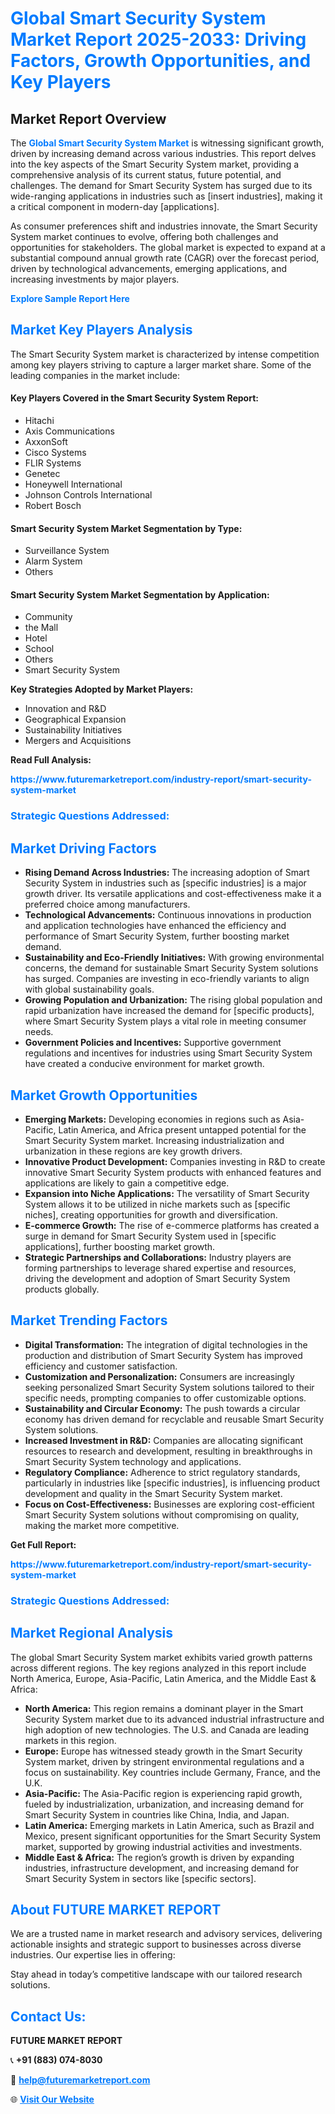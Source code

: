 <h1 style="color: #007BFF;">Global Smart Security System Market Report 2025-2033: Driving Factors, Growth Opportunities, and Key Players</h1>

<section id="overview">
<h2>Market Report Overview</h2>
<p>The <a href="https://www.futuremarketreport.com/industry-report/smart-security-system-market" style="color: #007BFF; text-decoration: none;"><strong>Global Smart Security System Market</strong></a> is witnessing significant growth, driven by increasing demand across various industries. This report delves into the key aspects of the Smart Security System market, providing a comprehensive analysis of its current status, future potential, and challenges. The demand for Smart Security System has surged due to its wide-ranging applications in industries such as [insert industries], making it a critical component in modern-day [applications].</p>
<p>As consumer preferences shift and industries innovate, the Smart Security System market continues to evolve, offering both challenges and opportunities for stakeholders. The global market is expected to expand at a substantial compound annual growth rate (CAGR) over the forecast period, driven by technological advancements, emerging applications, and increasing investments by major players.</p>
</section>

<section id="overview">
<p><a href="https://www.futuremarketreport.com/request-sample/reportId=112273" style="color: #007BFF; text-decoration: none;"><strong>Explore Sample Report Here</strong></a></p>
</section>

<section id="key-players">
<h2 style="color: #007BFF;">Market Key Players Analysis</h2>
<p>The Smart Security System market is characterized by intense competition among key players striving to capture a larger market share. Some of the leading companies in the market include:</p>
<h4>Key Players Covered in the Smart Security System Report:</h4>
<ul><li>Hitachi</li><li>Axis Communications</li><li>AxxonSoft</li><li>Cisco Systems</li><li>FLIR Systems</li><li>Genetec</li><li>Honeywell International</li><li>Johnson Controls International</li><li>Robert Bosch</li></ul>
<h4>Smart Security System Market Segmentation by Type:</h4>
<ul><li>Surveillance System</li><li>Alarm System</li><li>Others</li></ul>

<h4>Smart Security System Market Segmentation by Application:</h4>
<ul><li>Community</li><li>the Mall</li><li>Hotel</li><li>School</li><li>Others</li><li>Smart Security System</li></ul>
<p><strong>Key Strategies Adopted by Market Players:</strong></p>
<ul>
<li>Innovation and R&D</li>
<li>Geographical Expansion</li>
<li>Sustainability Initiatives</li>
<li>Mergers and Acquisitions</li>
</ul>
</section>

<section>
<p><strong>Read Full Analysis: </strong></p><a href="https://www.futuremarketreport.com/industry-report/smart-security-system-market" style="color: #007BFF; text-decoration: none;"><strong>https://www.futuremarketreport.com/industry-report/smart-security-system-market</strong></a>
<h3 style="color: #007BFF;">Strategic Questions Addressed:</h3>
</section>

<section id="driving-factors">
<h2 style="color: #007BFF;">Market Driving Factors</h2>
<ul>
<li><strong>Rising Demand Across Industries:</strong> The increasing adoption of Smart Security System in industries such as [specific industries] is a major growth driver. Its versatile applications and cost-effectiveness make it a preferred choice among manufacturers.</li>
<li><strong>Technological Advancements:</strong> Continuous innovations in production and application technologies have enhanced the efficiency and performance of Smart Security System, further boosting market demand.</li>
<li><strong>Sustainability and Eco-Friendly Initiatives:</strong> With growing environmental concerns, the demand for sustainable Smart Security System solutions has surged. Companies are investing in eco-friendly variants to align with global sustainability goals.</li>
<li><strong>Growing Population and Urbanization:</strong> The rising global population and rapid urbanization have increased the demand for [specific products], where Smart Security System plays a vital role in meeting consumer needs.</li>
<li><strong>Government Policies and Incentives:</strong> Supportive government regulations and incentives for industries using Smart Security System have created a conducive environment for market growth.</li>
</ul>
</section>

<section id="growth-opportunities">
<h2 style="color: #007BFF;">Market Growth Opportunities</h2>
<ul>
<li><strong>Emerging Markets:</strong> Developing economies in regions such as Asia-Pacific, Latin America, and Africa present untapped potential for the Smart Security System market. Increasing industrialization and urbanization in these regions are key growth drivers.</li>
<li><strong>Innovative Product Development:</strong> Companies investing in R&D to create innovative Smart Security System products with enhanced features and applications are likely to gain a competitive edge.</li>
<li><strong>Expansion into Niche Applications:</strong> The versatility of Smart Security System allows it to be utilized in niche markets such as [specific niches], creating opportunities for growth and diversification.</li>
<li><strong>E-commerce Growth:</strong> The rise of e-commerce platforms has created a surge in demand for Smart Security System used in [specific applications], further boosting market growth.</li>
<li><strong>Strategic Partnerships and Collaborations:</strong> Industry players are forming partnerships to leverage shared expertise and resources, driving the development and adoption of Smart Security System products globally.</li>
</ul>
</section>

<section id="trending-factors">
<h2 style="color: #007BFF;">Market Trending Factors</h2>
<ul>
<li><strong>Digital Transformation:</strong> The integration of digital technologies in the production and distribution of Smart Security System has improved efficiency and customer satisfaction.</li>
<li><strong>Customization and Personalization:</strong> Consumers are increasingly seeking personalized Smart Security System solutions tailored to their specific needs, prompting companies to offer customizable options.</li>
<li><strong>Sustainability and Circular Economy:</strong> The push towards a circular economy has driven demand for recyclable and reusable Smart Security System solutions.</li>
<li><strong>Increased Investment in R&D:</strong> Companies are allocating significant resources to research and development, resulting in breakthroughs in Smart Security System technology and applications.</li>
<li><strong>Regulatory Compliance:</strong> Adherence to strict regulatory standards, particularly in industries like [specific industries], is influencing product development and quality in the Smart Security System market.</li>
<li><strong>Focus on Cost-Effectiveness:</strong> Businesses are exploring cost-efficient Smart Security System solutions without compromising on quality, making the market more competitive.</li>
</ul>
</section>

<section>
<p><strong>Get Full Report: </strong></p><a href="https://www.futuremarketreport.com/industry-report/smart-security-system-market" style="color: #007BFF; text-decoration: none;"><strong>https://www.futuremarketreport.com/industry-report/smart-security-system-market</strong></a>
<h3 style="color: #007BFF;">Strategic Questions Addressed:</h3>
</section>


<section id="regional-analysis">
<h2 style="color: #007BFF;">Market Regional Analysis</h2>
<p>The global Smart Security System market exhibits varied growth patterns across different regions. The key regions analyzed in this report include North America, Europe, Asia-Pacific, Latin America, and the Middle East & Africa:</p>
<ul>
<li><strong>North America:</strong> This region remains a dominant player in the Smart Security System market due to its advanced industrial infrastructure and high adoption of new technologies. The U.S. and Canada are leading markets in this region.</li>
<li><strong>Europe:</strong> Europe has witnessed steady growth in the Smart Security System market, driven by stringent environmental regulations and a focus on sustainability. Key countries include Germany, France, and the U.K.</li>
<li><strong>Asia-Pacific:</strong> The Asia-Pacific region is experiencing rapid growth, fueled by industrialization, urbanization, and increasing demand for Smart Security System in countries like China, India, and Japan.</li>
<li><strong>Latin America:</strong> Emerging markets in Latin America, such as Brazil and Mexico, present significant opportunities for the Smart Security System market, supported by growing industrial activities and investments.</li>
<li><strong>Middle East & Africa:</strong> The region’s growth is driven by expanding industries, infrastructure development, and increasing demand for Smart Security System in sectors like [specific sectors].</li>
</ul>
</section>

<footer>
<h2 style="color: #007BFF;">About FUTURE MARKET REPORT</h2>
<p>We are a trusted name in market research and advisory services, delivering actionable insights and strategic support to businesses across diverse industries. Our expertise lies in offering:</p>

<p>Stay ahead in today’s competitive landscape with our tailored research solutions.</p>

<h2 style="color: #007BFF;">Contact Us:</h2>
<p><strong>FUTURE MARKET REPORT</strong></p>
<p>📞 <strong>+91 (883) 074-8030</strong></p>
<p>📧 <strong><a href="mailto:help@futuremarketreport.com" style="color: #007BFF;">help@futuremarketreport.com</a></strong></p>
<p>🌐 <strong><a href="https://www.futuremarketreport.com/" style="color: #007BFF;">Visit Our Website</a></strong></p>
</footer>